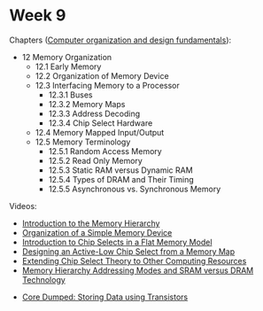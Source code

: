 # Week 9

<!-- Chapters ([The Essentials Of Computer Organization And Architecture](https://annas-archive.org/md5/5ba0d1b3a05968d49a19d41ed52c2add)):
- 4.2 MARIE
  - 4.2.1 The Architecture
  - 4.2.2 Registers and Buses
  - 4.2.3 The Instruction Set Architecture
  - 4.2.4 Register Transfer Notation
- 4.3 Instruction Processing
  - 4.3.1 The Fetch-Decode-Execute Cycle
  - 4.3.2 Interrupts and I/O
- 4.4 A Simple Program
- 4.5 A Discussion on Assemblers
  - 4.5.1 What Do Assemblers Do?
  - 4.5.2 Why Use Assembly Language?
- 4.6 Extending Our Instruction Set -->

Chapters ([Computer organization and design fundamentals](https://annas-archive.org/md5/21e29706fb83c40a7f4f1ffc5960c369)):
- 12 Memory Organization
  - 12.1 Early Memory
  - 12.2 Organization of Memory Device
  - 12.3 Interfacing Memory to a Processor
    - 12.3.1 Buses
    - 12.3.2 Memory Maps
    - 12.3.3 Address Decoding
    - 12.3.4 Chip Select Hardware
  - 12.4 Memory Mapped Input/Output
  - 12.5 Memory Terminology
    - 12.5.1 Random Access Memory
    - 12.5.2 Read Only Memory
    - 12.5.3 Static RAM versus Dynamic RAM
    - 12.5.4 Types of DRAM and Their Timing
    - 12.5.5 Asynchronous vs. Synchronous Memory

Videos:
- [Introduction to the Memory Hierarchy](https://www.youtube.com/watch?v=JogSnkvENr0)
- [Organization of a Simple Memory Device](https://www.youtube.com/watch?v=3By4tx4grSk)
- [Introduction to Chip Selects in a Flat Memory Model](https://www.youtube.com/watch?v=lovdz9Ixy0U)
- [Designing an Active-Low Chip Select from a Memory Map](https://www.youtube.com/watch?v=LoPCkhgoVFc)
- [Extending Chip Select Theory to Other Computing Resources](https://www.youtube.com/watch?v=ZcvATcEODhk)
- [Memory Hierarchy Addressing Modes and SRAM versus DRAM Technology](https://www.youtube.com/watch?v=gitpEy-NLwk)
<!---->
- [Core Dumped: Storing Data using Transistors](https://www.youtube.com/watch?v=rM9BjciBLmg)
